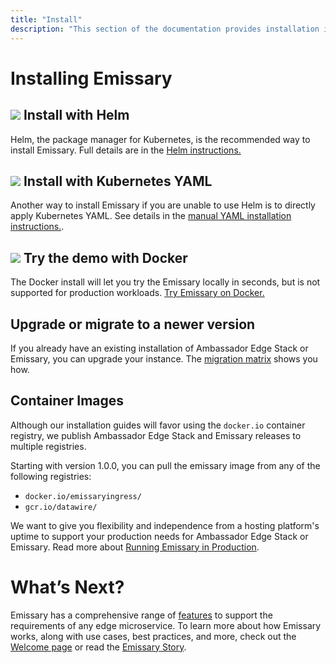 ```yaml
---
title: "Install"
description: "This section of the documentation provides installation instructions"
---
```


# Installing Emissary

## <img class="os-logo" src="../../images/helm-navy.png"/> Install with Helm

Helm, the package manager for Kubernetes, is the recommended way to install
Emissary. Full details are in the [Helm instructions.](helm/)

## <img class="os-logo" src="../../images/kubernetes.png"/> Install with Kubernetes YAML

Another way to install Emissary if you are unable to use Helm is to
directly apply Kubernetes YAML. See details in the
[manual YAML installation instructions.](yaml-install).

## <img class="os-logo" src="../../images/docker.png"/> Try the demo with Docker

The Docker install will let you try the Emissary locally in seconds,
but is not supported for production workloads. [Try Emissary on Docker.](docker/)

## Upgrade or migrate to a newer version

If you already have an existing installation of Ambassador Edge Stack or
Emissary, you can upgrade your instance. The [migration matrix](migration-matrix/)
shows you how.

## Container Images

Although our installation guides will favor using the `docker.io` container registry,
we publish Ambassador Edge Stack and Emissary releases to multiple registries.

Starting with version 1.0.0, you can pull the emissary image from any of the following registries:

- `docker.io/emissaryingress/`
- `gcr.io/datawire/`

We want to give you flexibility and independence from a hosting platform's uptime to support
your production needs for Ambassador Edge Stack or Emissary. Read more about
[Running Emissary in Production](../running).

# What’s Next?

Emissary has a comprehensive range of [features](/features/) to
support the requirements of any edge microservice. To learn more about how Emissary works, along with use cases, best practices, and more,
check out the [Welcome page](../../tutorials/getting-started) or read the [Emissary
Story](../../about/why-ambassador).
